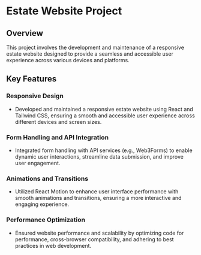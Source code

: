# Estate Website Project

## Overview

This project involves the development and maintenance of a responsive estate website designed to provide a seamless and accessible user experience across various devices and platforms.

## Key Features

### Responsive Design

- Developed and maintained a responsive estate website using React and Tailwind CSS, ensuring a smooth and accessible user experience across different devices and screen sizes.

### Form Handling and API Integration

- Integrated form handling with API services (e.g., Web3Forms) to enable dynamic user interactions, streamline data submission, and improve user engagement.

### Animations and Transitions

- Utilized React Motion to enhance user interface performance with smooth animations and transitions, ensuring a more interactive and engaging experience.

### Performance Optimization

- Ensured website performance and scalability by optimizing code for performance, cross-browser compatibility, and adhering to best practices in web development.
